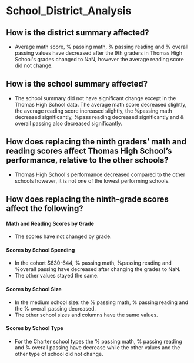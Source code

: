 # School_District_Analysis
## How is the district summary affected?
  - Average math score, % passing math, % passing reading and % overall passing values have decreased after the 9th graders in Thomas High     School's grades changed to NaN, however the average reading score did not change. 
## How is the school summary affected?
  - The school summary did not have significant change except in the Thomas High School data. The average math score decreased slightly,       the average reading score increased slightly, the %passing math decreased significantly, %pass reading decreased significantly and &       overall passing also decreased significantly. 
## How does replacing the ninth graders’ math and reading scores affect Thomas High School’s performance, relative to the other schools?
  - Thomas High School's performance decreased compared to the other schools however, it is not one of the lowest performing schools. 
## How does replacing the ninth-grade scores affect the following?
#### Math and Reading Scores by Grade
  - The scores have not changed by grade.
#### Scores by School Spending
  - In the cohort $630-644, % passing math, %passing reading and %overall passing have decreased after changing the grades to NaN. 
  - The other values stayed the same. 
#### Scores by School Size
  - In the medium school size: the % passing math, % passing reading and the % overall passing decreased.
  - The other school sizes and columns have the same values.
#### Scores by School Type
  - For the Charter school types the % passing math, % passing reading and % overall passing have decrease while the other values and the     other type of school did not change. 
